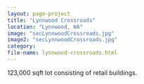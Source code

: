 ```yaml
---
layout: page-project
title: "Lynnwood Crossroads"
location: "Lynnwood, WA"
image: "secLynnwoodCrossroads.jpg"
image2: "secLynnwoodCrossroads.jpg"
category:
file-name: lynnwood-crossroads.html
---
```


123,000 sqft lot consisting of retail buildings.

